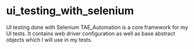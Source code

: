 # ui_testing_with_selenium
UI testing done with Selenium
TAE_Automation is a core framework for my UI tests. It contains web driver configuration as well as base abstract objects which I will use in my tests.
